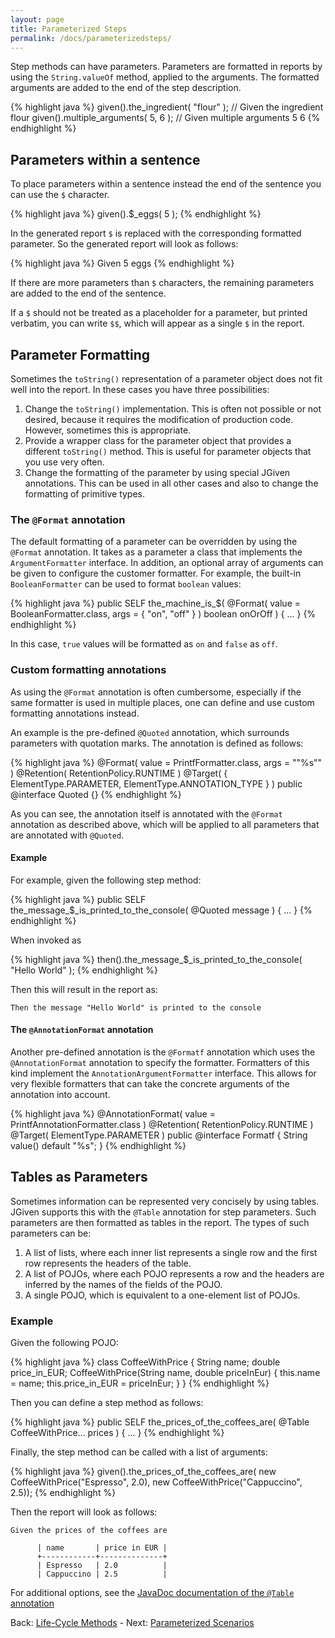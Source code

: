 ```yaml
---
layout: page
title: Parameterized Steps
permalink: /docs/parameterizedsteps/
---
```


Step methods can have parameters. Parameters are formatted in reports by using the `String.valueOf` method, applied to the arguments. The formatted arguments are added to the end of the step description.

{% highlight java %}
given().the_ingredient( "flour" ); // Given the ingredient flour
given().multiple_arguments( 5, 6 ); // Given multiple arguments 5 6
{% endhighlight %}

## Parameters within a sentence

To place parameters within a sentence instead the end of the sentence you can use the `$` character.

{% highlight java %}
given().$_eggs( 5 );
{% endhighlight %}

In the generated report `$` is replaced with the corresponding formatted parameter. So the generated report will look as follows:

{% highlight java %}
Given 5 eggs
{% endhighlight %}

If there are more parameters than `$` characters, the remaining parameters are added to the end of the sentence.

If a `$` should not be treated as a placeholder for a parameter, but printed verbatim, you can write `$$`, which will appear as a single `$` in the report.

## Parameter Formatting

Sometimes the `toString()` representation of a parameter object does not fit well into the report. In these cases you have three possibilities:

1. Change the `toString()` implementation. This is often not possible or not desired, because it requires the modification of production code. However, sometimes this is appropriate.
2. Provide a wrapper class for the parameter object that provides a different `toString()` method. This is useful for parameter objects that you use very often.
3. Change the formatting of the parameter by using special JGiven annotations. This can be used in all other cases and also to change the formatting of primitive types.

### The `@Format` annotation

The default formatting of a parameter can be overridden by using the `@Format` annotation. It takes as a parameter a class that implements the `ArgumentFormatter` interface. In addition, an optional array of arguments can be given to configure the customer formatter.
For example, the built-in `BooleanFormatter` can be used to format `boolean` values:

{% highlight java %}
public SELF the_machine_is_$(
    @Format( value = BooleanFormatter.class, args = { "on", "off" } ) boolean onOrOff ) {
    ...
}
{% endhighlight %}

In this case, `true` values will be formatted as `on` and `false` as `off`.

### Custom formatting annotations

As using the `@Format` annotation is often cumbersome, especially if the same formatter is used in multiple places, one can define and use custom formatting annotations instead.

An example is the pre-defined `@Quoted` annotation, which surrounds parameters with quotation marks. The annotation is defined as follows:

{% highlight java %}
@Format( value = PrintfFormatter.class, args = "\"%s\"" )
@Retention( RetentionPolicy.RUNTIME )
@Target( { ElementType.PARAMETER, ElementType.ANNOTATION_TYPE } )
public @interface Quoted {}
{% endhighlight %}

As you can see, the annotation itself is annotated with the `@Format` annotation as described above, which will be applied to all parameters that are annotated with `@Quoted`.

#### Example

For example, given the following step method:

{% highlight java %}
public SELF the_message_$_is_printed_to_the_console( @Quoted message ) { ... }
{% endhighlight %}

When invoked as

{% highlight java %}
then().the_message_$_is_printed_to_the_console( "Hello World" );
{% endhighlight %}

Then this will result in the report as:

```
Then the message "Hello World" is printed to the console
```

#### The `@AnnotationFormat` annotation

Another pre-defined annotation is the `@Formatf` annotation which uses the `@AnnotationFormat` annotation to specify the formatter. Formatters of this kind implement the `AnnotationArgumentFormatter` interface. This allows for very flexible formatters that can take the concrete arguments of the annotation into account.

{% highlight java %}
@AnnotationFormat( value = PrintfAnnotationFormatter.class )
@Retention( RetentionPolicy.RUNTIME )
@Target( ElementType.PARAMETER )
public @interface Formatf {
    String value() default "%s";
}
{% endhighlight %}

## Tables as Parameters

Sometimes information can be represented very concisely by using tables. JGiven supports this with the `@Table` annotation for step parameters. Such parameters are then formatted as tables in the report. The types of such parameters can be:

1. A list of lists, where each inner list represents a single row and the first row represents the headers of the table.
2. A list of POJOs, where each POJO represents a row and the headers are inferred by the names of the fields of the POJO.
3. A single POJO, which is equivalent to a one-element list of POJOs.

### Example

Given the following POJO:

{% highlight java %}
class CoffeeWithPrice {
   String name;
   double price_in_EUR;
   CoffeeWithPrice(String name, double priceInEur) {
      this.name = name;
      this.price_in_EUR = priceInEur;
   }
}
{% endhighlight %}

Then you can define a step method as follows:

{% highlight java %}
public SELF the_prices_of_the_coffees_are( @Table CoffeeWithPrice... prices ) {
  ...
}
{% endhighlight %}

Finally, the step method can be called with a list of arguments:

{% highlight java %}
given().the_prices_of_the_coffees_are(
   new CoffeeWithPrice("Espresso", 2.0),
   new CoffeeWithPrice("Cappuccino", 2.5));
{% endhighlight %}

Then the report will look as follows:

```
Given the prices of the coffees are

      | name       | price in EUR |
      +------------+--------------+
      | Espresso   | 2.0          |
      | Cappuccino | 2.5          |
```

For additional options, see the [JavaDoc documentation of the `@Table` annotation]({{site.baseurl}}/javadoc/com/tngtech/jgiven/annotation/Table.html)

Back: [Life-Cycle Methods]({{site.baseurl}}/docs/lifecycle/) - Next: [Parameterized Scenarios]({{site.baseurl}}/docs/parameterizedscenarios/)
